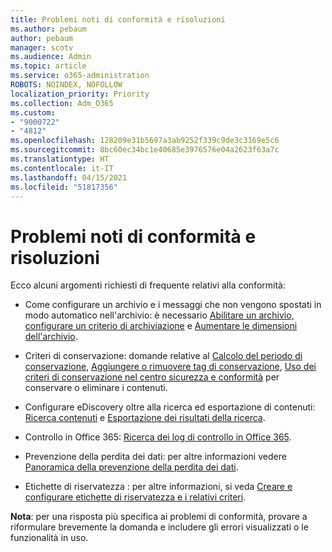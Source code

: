 ```yaml
---
title: Problemi noti di conformità e risoluzioni
ms.author: pebaum
author: pebaum
manager: scotv
ms.audience: Admin
ms.topic: article
ms.service: o365-administration
ROBOTS: NOINDEX, NOFOLLOW
localization_priority: Priority
ms.collection: Adm_O365
ms.custom:
- "9000722"
- "4812"
ms.openlocfilehash: 128209e31b5697a3ab9252f339c9de3c3169e5c6
ms.sourcegitcommit: 8bc60ec34bc1e40685e3976576e04a2623f63a7c
ms.translationtype: HT
ms.contentlocale: it-IT
ms.lasthandoff: 04/15/2021
ms.locfileid: "51817356"
---
```

# <a name="compliance-common-issues-and-resolutions"></a>Problemi noti di conformità e risoluzioni

Ecco alcuni argomenti richiesti di frequente relativi alla conformità:

- Come configurare un archivio e i messaggi che non vengono spostati in modo automatico nell'archivio: è necessario [Abilitare un archivio, configurare un criterio di archiviazione](https://docs.microsoft.com/microsoft-365/compliance/enable-archive-mailboxes?view=o365-worldwide) e [Aumentare le dimensioni dell'archivio](https://docs.microsoft.com/microsoft-365/compliance/enable-unlimited-archiving?view=o365-worldwide).

- Criteri di conservazione: domande relative al [Calcolo del periodo di conservazione](https://docs.microsoft.com/exchange/security-and-compliance/messaging-records-management/retention-age), [Aggiungere o rimuovere tag di conservazione](https://docs.microsoft.com/exchange/security-and-compliance/messaging-records-management/add-or-remove-retention-tags), [Uso dei criteri di conservazione nel centro sicurezza e conformità](https://docs.microsoft.com/microsoft-365/compliance/retention-policies?view=o365-worldwide) per conservare o eliminare i contenuti.

- Configurare eDiscovery oltre alla ricerca ed esportazione di contenuti: [Ricerca contenuti](https://docs.microsoft.com/microsoft-365/compliance/search-for-content?view=o365-worldwide) e [Esportazione dei risultati della ricerca](https://docs.microsoft.com/microsoft-365/compliance/export-search-results?view=o365-worldwide).

- Controllo in Office 365: [Ricerca dei log di controllo in Office 365](https://docs.microsoft.com/microsoft-365/compliance/search-the-audit-log-in-security-and-compliance?view=o365-worldwide).

- Prevenzione della perdita dei dati: per altre informazioni vedere [Panoramica della prevenzione della perdita dei dati](https://docs.microsoft.com/microsoft-365/compliance/data-loss-prevention-policies?view=o365-worldwide).
 
- Etichette di riservatezza : per altre informazioni, si veda [Creare e configurare etichette di riservatezza e i relativi criteri](https://docs.microsoft.com/microsoft-365/compliance/create-sensitivity-labels).

**Nota**: per una risposta più specifica ai problemi di conformità, provare a riformulare brevemente la domanda e includere gli errori visualizzati o le funzionalità in uso.
